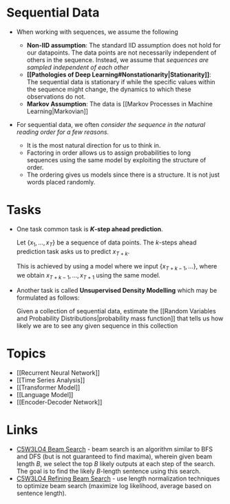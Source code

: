 # Sequential Data
* When working with sequences, we assume the following
	* **Non-IID assumption**: The standard IID assumption does not hold for our datapoints. The data points are not necessarily independent of others in the sequence. Instead, we assume that *sequences are sampled independent of each other*
	* **[[Pathologies of Deep Learning#Nonstationarity|Stationarity]]**: The sequential data is stationary if while the specific values within the sequence might change, the dynamics to which these observations do not. 
	* **Markov Assumption**: The data is [[Markov Processes in Machine Learning|Markovian]]

* For sequential data, we often *consider the sequence in the natural reading order for a few reasons.*
	* It is the most natural direction for us to think in.
	* Factoring in order allows us to assign probabilities to long sequences using the same model by exploiting the structure of order.
	*  The ordering gives us models since there is a structure. It is not just words placed randomly.


# Tasks
* One task common task is **$K$-step ahead prediction**. 
   
   Let $\{x_1, \dots, x_T\}$ be a sequence of data points. The $k$-steps ahead prediction task asks us to predict $x_{T+k}$.
   
   This is achieved by using a model where we input $\{x_{T+k-1}, \dots\}$, where we obtain $x_{T+k-1}, \dots, x_{T+1}$ using the same model.

* Another task is called **Unsupervised Density Modelling** which may be formulated as follows:
  
  Given a collection of sequential data, estimate the [[Random Variables and Probability Distributions|probability mass function]] that tells us how likely we are to see any given sequence in this collection

# Topics
* [[Recurrent Neural Network]]
* [[Time Series Analysis]]
* [[Transformer Model]]
* [[Language Model]]
* [[Encoder-Decoder Network]]
# Links
* [C5W3LO4 Beam Search](https://www.youtube.com/watch?v=RLWuzLLSIgw) - beam search is an algorithm similar to BFS and DFS (but is not guaranteed to find maxima), wherein given beam length $B$, we select the top $B$ likely outputs at each step of the search. The goal is to find the likely $B$-length sentence using this search.
* [C5W3LO4 Refining Beam Search](https://www.youtube.com/watch?v=gb__z7LlN_4) - use length normalization techniques to optimize beam search (maximize log likelihood, average based on sentence length).